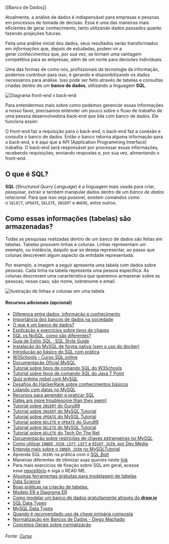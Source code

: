 [[Banco de Dados]]

  
Atualmente, a análise de dados é indispensável para empresas e pessoas em processos de tomada de decisão. Essa é uma das maneiras mais eficientes de gerar conhecimento, tanto utilizando dados passados quanto fazendo projeções futuras.

Feita uma análise inicial dos dados, seus resultados serão transformados em _informações_ que, depois de estudadas, podem vir a gerar _conhecimentos_ que, por sua vez, se tornam uma vantagem competitiva para as empresas, além de um norte para decisões individuais.

Uma das formas de como nós, profissionais da tecnologia da informação, podemos contribuir para isso, é gerando e disponibilizando os dados necessários para análise. Isso pode ser feito através de tabelas e consultas criadas dentro de um **banco de dados**, utilizando a linguagem **SQL**.

![Diagrama front-end x back-end](https://content-assets.betrybe.com/prod/Diagrama%20front-end%20x%20back-end.png)

Para entendermos mais sobre como podemos gerenciar essas informações a nosso favor, precisamos entender um pouco sobre o fluxo de trabalho de uma pessoa desenvolvedora back-end que lida com banco de dados. Ele funciona assim:

O front-end faz a requisição para o back-end, o back-end faz a conexão e consulta o banco de dados. Então o banco retorna alguma informação para o back-end, e é aqui que a API (Application Programming Interface) trabalha. O back-end será responsável por processar essas informações, recebendo requisições, enviando respostas e, por sua vez, alimentando o front-end.

## O que é SQL?

**SQL** (_Structured Query Language_) é a linguagem mais usada para criar, pesquisar, extrair e também manipular dados dentro de um _banco de dados relacional_. Para que isso seja possível, existem comandos como o `SELECT`, `UPDATE`, `DELETE`, `INSERT` e `WHERE`, entre outros.

## Como essas informações (tabelas) são armazenadas?

Todas as pesquisas realizadas dentro de um banco de dados são feitas em tabelas. Tabelas possuem linhas e colunas. Linhas representam um exemplo, ou instância, daquilo que se deseja representar, ao passo que colunas descrevem algum aspecto da entidade representada.

Por exemplo, a imagem a seguir apresenta uma tabela com dados sobre pessoas. Cada linha na tabela representa uma pessoa específica. As colunas descrevem uma característica que queremos armazenar sobre as pessoas; nesse caso, são nome, sobrenome e email.

![Ilustração de linhas e colunas em uma tabela](https://content-assets.betrybe.com/prod/Ilustra%C3%A7%C3%A3o%20de%20linhas%20e%20colunas%20em%20uma%20tabela.png)


#### Recursos adicionais (opcional)

-   [Diferença entre dados, informação e conhecimento](https://www.estrategiaconcursos.com.br/blog/dados-informacao-conhecimento-uma-apresentacao)
-   [Importância dos bancos de dados na sociedade](https://tecnoblog.net/245120/banco-de-dados-importancia)
-   [O que é um banco de dados?](https://www.homehost.com.br/blog/tutoriais/mysql/o-que-e-um-banco-de-dados)
-   [Explicação e exercícios sobre tipos de chaves](https://www.blogson.com.br/chave-primaria-estrangeira-e-composta-no-mysql)
-   [SQL vs NoSQL, como são diferentes?](https://www.treinaweb.com.br/blog/sql-vs-nosql-qual-usar)
-   [Guia de Estilo SQL · SQL Style Guide](https://www.sqlstyle.guide/pt-br/)
-   [Instalação do MySQL de forma nativa (sem o uso do docker)](https://app.betrybe.com/learn/course/5e938f69-6e32-43b3-9685-c936530fd326/module/f04cdb21-382e-4588-8950-3b1a29afd2dd/section/a924acf1-0d61-4d28-a8c3-54b73e673d27/lesson/43613abe-be7b-4ab4-aec3-40c036b4fcd0)
-   [Introdução ao básico do SQL com prática](https://sqlzoo.net/wiki/SELECT_basics)
-   [W3Schools - Curso SQL online](https://www.w3schools.com/sql/)
-   [Documentação Oficial MySQL](https://dev.mysql.com/doc/refman/8.0/en/)
-   [Tutorial sobre tipos de comando SQL do W3Schools](https://www.w3schools.in/mysql/ddl-dml-dcl/)
-   [Tutorial sobre tipos de comando SQL do Java T Point](https://www.javatpoint.com/dbms-sql-command)
-   [Quiz prêmio nobel com MySQL](https://sqlzoo.net/wiki/Nobel_Quiz)
-   [Desafios do HackerRank sobre conhecimentos básicos](https://www.hackerrank.com/domains/sql?filters%5Bsubdomains%5D%5B%5D=select)
-   [Lidando com datas no MySQL](https://popsql.com/learn-sql/mysql/how-to-query-date-and-time-in-mysql/)
-   [Recursos para aprender e praticar SQL](https://www.w3resource.com/mysql/mysql-tutorials.php)
-   [Dates are more troublesome than they seem!](https://www.youtube.com/watch?v=-5wpm-gesOY)
-   [Tutorial sobre `INSERT` do Guru99](https://www.guru99.com/insert-into.html)
-   [Tutorial sobre `INSERT` do MySQL Tutorial](https://www.mysqltutorial.org/mysql-insert-statement.aspx)
-   [Tutorial sobre `UPDATE` do MySQL Tutorial](https://www.mysqltutorial.org/mysql-update-data.aspx)
-   [Tutorial sobre `DELETE` e `UPDATE` do Guru99](https://www.guru99.com/delete-and-update.html)
-   [Tutorial sobre `DELETE` do MySQL Tutorial](https://www.mysqltutorial.org/mysql-delete-statement.aspx)
-   [Tutorial sobre `DELETE` do Tech On The Net](https://www.techonthenet.com/mysql/delete.php)
-   [Documentação sobre restrições de chaves estrangeiras no MySQL](https://dev.mysql.com/doc/refman/5.7/en/create-table-foreign-keys.html)
-   [Como utilizar `INNER JOIN`, `LEFT LEFT` e `RIGHT JOIN`, por Dev Media](https://www.devmedia.com.br/clausulas-inner-join-left-join-e-right-join-no-sql-server/18930)
-   [Entenda mais sobre o `INNER JOIN` no MySQLTutorial](https://www.mysqltutorial.org/mysql-inner-join.aspx)
-   Aprenda SQL `JOINS` na prática com o [SQL Bolt](https://sqlbolt.com/lesson/select_queries_with_joins)
-   Maneiras diferentes de otimizar suas _queries_ neste [link](https://dev.mysql.com/doc/refman/8.0/en/optimization.html)
-   Para mais exercícios de fixação sobre SQL em geral, acesse esse [repositório](https://github.com/XD-DENG/SQL-exercise) e siga o READ ME.
-   [Algumas ferramentas gratuitas para modelagem de tabelas](https://www.holistics.io/blog/top-5-free-database-diagram-design-tools/)
-   [Data Science](https://www.linkedin.com/jobs/data-scientist-vagas/?originalSubdomain=br)
-   [Boas práticas na criação de tabelas.](https://www.devmedia.com.br/padronizacao-de-nomenclatura-revista-sql-magazine-100/24710)
-   [Modelo ER e Diagrama ER](https://www.devmedia.com.br/modelo-entidade-relacionamento-mer-e-diagrama-entidade-relacionamento-der/14332)
-   [Como modelar um banco de dados gratuitamente através do **draw.io**](https://drawio-app.com/entity-relationship-diagram-erd/)
-   [SQL Data Types](https://www.w3schools.com/sql/sql_datatypes.asp)
-   [MySQL Data Types](https://www.mysqltutorial.org/mysql-data-types.aspx)
-   [Quando é recomendado uso de chave primária composta](https://pt.stackoverflow.com/questions/15883/quando-%C3%A9-recomendado-o-uso-de-chave-prim%C3%A1ria-composta)
-   [Normalização em Bancos de Dados - Diego Machado](https://medium.com/@diegobmachado/normaliza%C3%A7%C3%A3o-em-banco-de-dados-5647cdf84a12)
-   [Conceitos Gerais sobre normalização](https://www.luis.blog.br/normalizacao-de-dados-e-as-formas-normais.html)


###### Fonte: [Curse](https://app.betrybe.com/learn/course/5e938f69-6e32-43b3-9685-c936530fd326/module/94d0e996-1827-4fbc-bc24-c99fb592925b/section/fa69c314-da3c-46e0-bcdb-43297772a43e/day/89e3203d-18e4-4329-9c8d-a3f40f2e4248/lesson/695be3a1-74b5-4c1d-9381-b3655397a00f)

